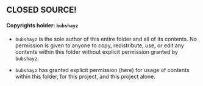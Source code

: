 ## CLOSED SOURCE!

#### Copyrights holder: `bubshayz`

- `bubshayz` is the sole author of this entire folder and all of its contents. No permission is given to anyone to copy, redistribute, use, or edit any
contents within this folder without explicit permission granted by `bubshayz`. 

- `bubshayz` has granted explicit permission (here) for usage of contents within this folder, for this project, and this project alone.